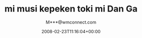 ---
title: 'mi musi kepeken toki mi Dan Ga'
posts: 8
hash: 'qDUHvgYT'
author: 'M***@wmconnect.com'
date: 2008-02-23T11:16:04+00:00
sources:
  - https://tokipona.yahoogroups.narkive.com/qDUHvgYT
---